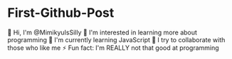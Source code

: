 # First-Github-Post
👋 Hi, I'm @MimikyuIsSilly
👀 I'm interested in learning more about programming
🌱 I'm currently learning JavaScript
💞️ I try to collaborate with those who like me
⚡ Fun fact: I'm REALLY not that good at programming
